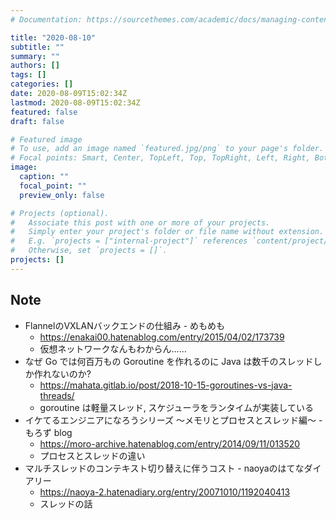 ```yaml
---
# Documentation: https://sourcethemes.com/academic/docs/managing-content/

title: "2020-08-10"
subtitle: ""
summary: ""
authors: []
tags: []
categories: []
date: 2020-08-09T15:02:34Z
lastmod: 2020-08-09T15:02:34Z
featured: false
draft: false

# Featured image
# To use, add an image named `featured.jpg/png` to your page's folder.
# Focal points: Smart, Center, TopLeft, Top, TopRight, Left, Right, BottomLeft, Bottom, BottomRight.
image:
  caption: ""
  focal_point: ""
  preview_only: false

# Projects (optional).
#   Associate this post with one or more of your projects.
#   Simply enter your project's folder or file name without extension.
#   E.g. `projects = ["internal-project"]` references `content/project/deep-learning/index.md`.
#   Otherwise, set `projects = []`.
projects: []
---
```


## Note

* FlannelのVXLANバックエンドの仕組み - めもめも
  * https://enakai00.hatenablog.com/entry/2015/04/02/173739
  * 仮想ネットワークなんもわからん……
* なぜ Go では何百万もの Goroutine を作れるのに Java は数千のスレッドしか作れないのか?
  * https://mahata.gitlab.io/post/2018-10-15-goroutines-vs-java-threads/
  * goroutine は軽量スレッド, スケジューラをランタイムが実装している
* イケてるエンジニアになろうシリーズ 〜メモリとプロセスとスレッド編〜 - もろず blog
  * https://moro-archive.hatenablog.com/entry/2014/09/11/013520
  * プロセスとスレッドの違い
* マルチスレッドのコンテキスト切り替えに伴うコスト - naoyaのはてなダイアリー
  * https://naoya-2.hatenadiary.org/entry/20071010/1192040413
  * スレッドの話
